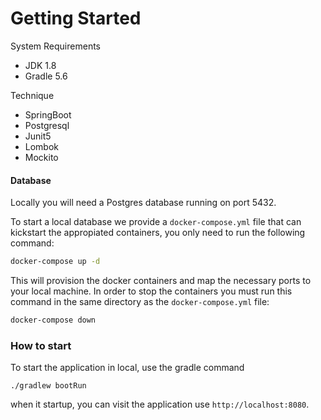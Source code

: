 # Getting Started

System Requirements
- JDK 1.8
- Gradle 5.6

Technique
- SpringBoot
- Postgresql
- Junit5
- Lombok
- Mockito

#### Database

Locally you will need a Postgres database running on port 5432.

To start a local database we provide a `docker-compose.yml` file that can kickstart the appropiated containers, you only
need to run the following command:

```bash
docker-compose up -d
```

This will provision the docker containers and map the necessary ports to your local machine. In order to stop the containers
you must run this command in the same directory as the `docker-compose.yml` file:

```bash
docker-compose down
```

### How to start
To start the application in local, use the gradle command

`./gradlew bootRun`

when it startup, you can visit the application use `http://localhost:8080`. 
